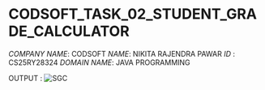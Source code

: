 # CODSOFT_TASK_02_STUDENT_GRADE_CALCULATOR

*COMPANY NAME*: CODSOFT
*NAME*: NIKITA RAJENDRA PAWAR
*ID* : CS25RY28324
*DOMAIN NAME*: JAVA PROGRAMMING

OUTPUT :
![SGC](https://github.com/user-attachments/assets/92322804-2c6c-4bc0-aa52-efab0a803317)
